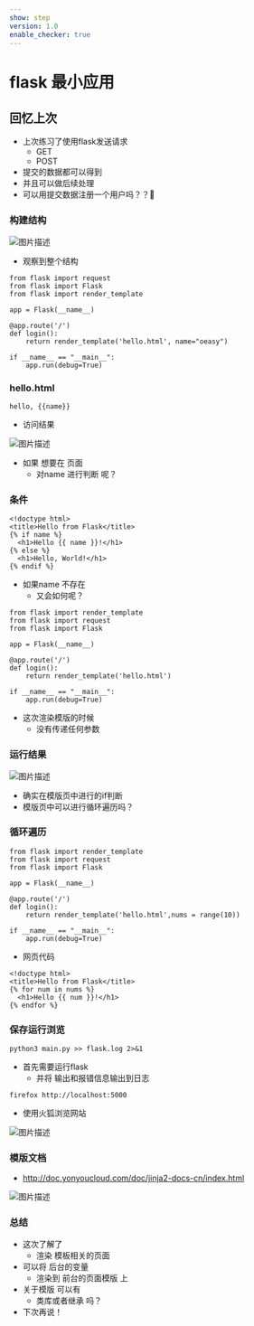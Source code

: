 ```yaml
---
show: step
version: 1.0
enable_checker: true
---
```


# flask 最小应用

## 回忆上次

- 上次练习了使用flask发送请求
	- GET
	- POST
- 提交的数据都可以得到
- 并且可以做后续处理
- 可以用提交数据注册一个用户吗？？🤔


### 构建结构

![图片描述](https://doc.shiyanlou.com/courses/uid1190679-20230205-1675590032945)

- 观察到整个结构

```
from flask import request
from flask import Flask
from flask import render_template

app = Flask(__name__)

@app.route('/')
def login():
    return render_template('hello.html', name="oeasy")

if __name__ == "__main__":
    app.run(debug=True)
```

### hello.html

```
hello, {{name}}
```

- 访问结果

![图片描述](https://doc.shiyanlou.com/courses/uid1190679-20230205-1675590064201)

- 如果 想要在 页面
	- 对name  进行判断 呢？

### 条件

```
<!doctype html>
<title>Hello from Flask</title>
{% if name %}
  <h1>Hello {{ name }}!</h1>
{% else %}
  <h1>Hello, World!</h1>
{% endif %}
```

- 如果name 不存在
	- 又会如何呢？

```
from flask import render_template
from flask import request
from flask import Flask

app = Flask(__name__)

@app.route('/')
def login():
    return render_template('hello.html')

if __name__ == "__main__":
    app.run(debug=True)
```

- 这次渲染模版的时候
	- 没有传递任何参数

###  运行结果

![图片描述](https://doc.shiyanlou.com/courses/uid1190679-20230205-1675590857993)

- 确实在模版页中进行的if判断
- 模版页中可以进行循环遍历吗？

### 循环遍历

```
from flask import render_template
from flask import request
from flask import Flask

app = Flask(__name__)

@app.route('/')
def login():
    return render_template('hello.html',nums = range(10))

if __name__ == "__main__":
    app.run(debug=True)
```

- 网页代码

```
<!doctype html>
<title>Hello from Flask</title>
{% for num in nums %}
  <h1>Hello {{ num }}!</h1>
{% endfor %}
```

### 保存运行浏览

```
python3 main.py >> flask.log 2>&1 
```

- 首先需要运行flask 
	- 并将 输出和报错信息输出到日志

```
firefox http://localhost:5000
```

- 使用火狐浏览网站

![图片描述](https://doc.shiyanlou.com/courses/uid1190679-20230205-1675591194741)

### 模版文档

- http://doc.yonyoucloud.com/doc/jinja2-docs-cn/index.html

![图片描述](https://doc.shiyanlou.com/courses/uid1190679-20230205-1675591310428)

### 总结

- 这次了解了 
	- 渲染 模板相关的页面
- 可以将 后台的变量 
	- 渲染到 前台的页面模版 上
- 关于模版 可以有
	- 类库或者继承 吗？
- 下次再说！
